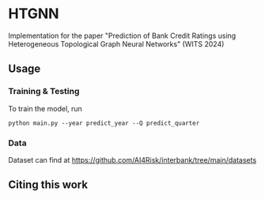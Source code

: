 # HTGNN
Implementation for the paper "Prediction of Bank Credit Ratings using Heterogeneous Topological Graph Neural Networks" (WITS 2024)

## Usage

### Training & Testing
To train the model, run
```
python main.py --year predict_year --Q predict_quarter
```

### Data

Dataset can find at https://github.com/AI4Risk/interbank/tree/main/datasets

## Citing this work
